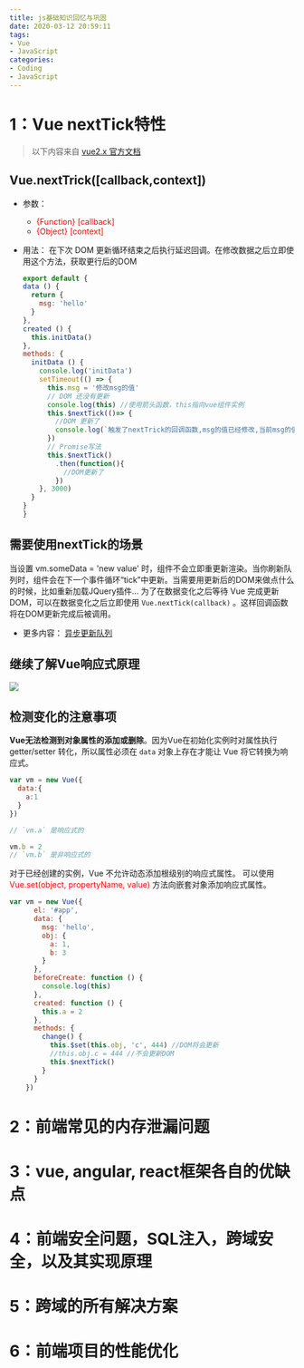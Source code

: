 ```yaml
---
title: js基础知识回忆与巩固
date: 2020-03-12 20:59:11
tags:
- Vue
- JavaScript
categories:
- Coding
- JavaScript
---
```


# 1：Vue nextTick特性
> 以下内容来自 [vue2.x 官方文档](https://cn.vuejs.org/v2/api/#Vue-nextTick)
## Vue.nextTrick([callback,context])
- 参数：
  - <font color=red>{Function} [callback]</font>
  - <font color=red>{Object} [context]</font>
- 用法：
  在下次 DOM 更新循环结束之后执行延迟回调。在修改数据之后立即使用这个方法，获取更行后的DOM

    ```js
    export default {
    data () {
      return {
        msg: 'hello'
      }
    },
    created () {
      this.initData()
    },
    methods: {
      initData () {
        console.log('initData')
        setTimeout(() => {
          this.msg = '修改msg的值'
          // DOM 还没有更新
          console.log(this) //使用箭头函数，this指向vue组件实例
          this.$nextTick(()=> {
            //DOM 更新了
            console.log(`触发了nextTrick的回调函数,msg的值已经修改,当前msg的值： ${this.msg}`)
          })
          // Promise写法
          this.$nextTick()
            .then(function(){
              //DOM更新了
            })
        }, 3000)
      }
    }
  }

  ```
## 需要使用nextTick的场景
当设置 vm.someData = 'new value' 时，组件不会立即重更新渲染。当你刷新队列时，组件会在下一个事件循环“tick”中更新。当需要用更新后的DOM来做点什么的时候，比如重新加载JQuery插件...   为了在数据变化之后等待 Vue 完成更新DOM，可以在数据变化之后立即使用 `Vue.nextTick(callback)` 。这样回调函数将在DOM更新完成后被调用。

  - 更多内容： [异步更新队列](https://cn.vuejs.org/v2/guide/reactivity.html#%E5%BC%82%E6%AD%A5%E6%9B%B4%E6%96%B0%E9%98%9F%E5%88%97)
## 继续了解Vue响应式原理
![](https://raw.githubusercontent.com/CoryLiu/Img-repo/master/img/data.jpg)
## 检测变化的注意事项
**Vue无法检测到对象属性的添加或删除**。因为Vue在初始化实例时对属性执行 getter/setter 转化，所以属性必须在 `data` 对象上存在才能让 Vue 将它转换为响应式。
```js
var vm = new Vue({
  data:{
    a:1
  }
})

// `vm.a` 是响应式的

vm.b = 2
// `vm.b` 是非响应式的
```
对于已经创建的实例，Vue 不允许动态添加根级别的响应式属性。
可以使用 <font color=red>Vue.set(object, propertyName, value)</font> 方法向嵌套对象添加响应式属性。

``` js
var vm = new Vue({
      el: '#app',
      data: {
        msg: 'hello',
        obj: {
          a: 1,
          b: 3
        }
      },
      beforeCreate: function () {
        console.log(this)
      },
      created: function () {
        this.a = 2
      },
      methods: {
        change() {
          this.$set(this.obj, 'c', 444) //DOM将会更新
          //this.obj.c = 444 //不会更新DOM
          this.$nextTick()
        }
      }
    })
```

# 2：前端常见的内存泄漏问题

# 3：vue, angular, react框架各自的优缺点

# 4：前端安全问题，SQL注入，跨域安全，以及其实现原理

# 5：跨域的所有解决方案

# 6：前端项目的性能优化
